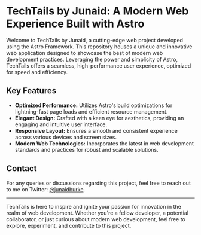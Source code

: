 # TechTails by Junaid: A Modern Web Experience Built with Astro

Welcome to TechTails by Junaid, a cutting-edge web project developed using the Astro Framework. This repository houses a unique and innovative web application designed to showcase the best of modern web development practices. Leveraging the power and simplicity of Astro, TechTails offers a seamless, high-performance user experience, optimized for speed and efficiency.

## Key Features

- **Optimized Performance:** Utilizes Astro's build optimizations for lightning-fast page loads and efficient resource management.
- **Elegant Design:** Crafted with a keen eye for aesthetics, providing an engaging and intuitive user interface.
- **Responsive Layout:** Ensures a smooth and consistent experience across various devices and screen sizes.
- **Modern Web Technologies:** Incorporates the latest in web development standards and practices for robust and scalable solutions.


## Contact

For any queries or discussions regarding this project, feel free to reach out to me on Twitter: [@junaidburke](https://twitter.com/junaidburke).

---

TechTails is here to inspire and ignite your passion for innovation in the realm of web development. Whether you're a fellow developer, a potential collaborator, or just curious about modern web development, feel free to explore, experiment, and contribute to this project.

